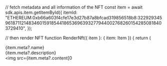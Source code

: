 // fetch metadata and all information of the NFT
const item = await sdk.apis.item.getItemById({
  itemId:
    "ETHEREUM:0xb66a603f4cfe17e3d27b87a8bfcad319856518b8:32292934596187112148346015918544186536963932779440027682601542850818403729410",
});

// then render NFT
function RenderNft({ item }: { item: Item }) {
  return (
    <div>
      <div>{item.meta?.name}</div>
      <div>{item.meta?.description}</div>
      <img src={item.meta?.content[0
